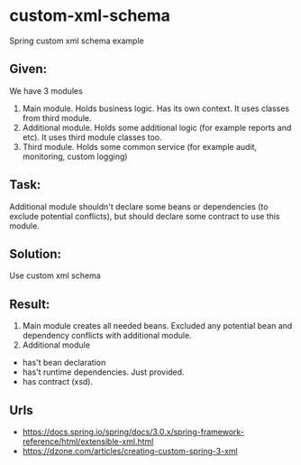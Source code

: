 # custom-xml-schema
Spring custom xml schema example

## Given:
We have 3 modules 

1) Main module. Holds business logic. Has its own context. 
It uses classes from third module.
2) Additional module. Holds some additional logic (for example reports and etc). 
It uses third module classes too.
3) Third module. Holds some common service (for example audit, monitoring, custom logging)

## Task:

Additional module shouldn't declare some beans or dependencies (to exclude potential conflicts), but should declare some contract to use this module.

## Solution:

Use custom xml schema

## Result:

1) Main module creates all needed beans. Excluded any potential bean and dependency conflicts with additional module.
2) Additional module 
 - has't bean declaration
 - has't runtime dependencies. Just provided.
 - has contract (xsd).
 

## Urls

- https://docs.spring.io/spring/docs/3.0.x/spring-framework-reference/html/extensible-xml.html
- https://dzone.com/articles/creating-custom-spring-3-xml
